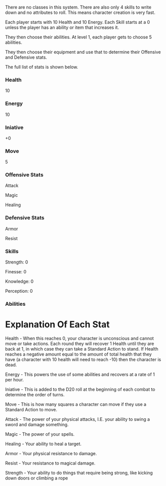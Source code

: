 There are no classes in this system. There are also only 4 skills to write down and no attributes to roll. This means character creation is very fast.

Each player starts with 10 Health and 10 Energy. Each Skill starts at a 0 unless the player has an ability or item that increases it.

They then choose their abilities. At level 1, each player gets to choose 5 abilities.

They then choose their equipment and use that to determine their Offensive and Defensive stats.

The full list of stats is shown below.


### Health

10

### Energy

10

### Iniative

+0

### Move

5



### Offensive Stats

Attack

Magic

Healing



### Defensive Stats

Armor

Resist



### Skills

Strength: 0

Finesse: 0

Knowledge: 0

Perception: 0



### Abilities


# Explanation Of Each Stat

Health - When this reaches 0, your character is unconscious and cannot move or take actions. Each round they will recover 1 Health until they are back at 1, in which case they can take a Standard Action to stand. If Health reaches a negative amount equal to the amount of total health that they have (a character with 10 health will need to reach -10) then the character is dead.

Energy - This powers the use of some abilities and recovers at a rate of 1 per hour.

Iniative - This is added to the D20 roll at the beginning of each combat to determine the order of turns.

Move - This is how many squares a character can move if they use a Standard Action to move.

Attack - The power of your physical attacks, I.E. your ability to swing a sword and damage something.

Magic - The power of your spells.

Healing - Your ability to heal a target.

Armor - Your physical resistance to damage.

Resist - Your resistance to magical damage.

Strength - Your ability to do things that require being strong, like kicking down doors or climbing a rope
